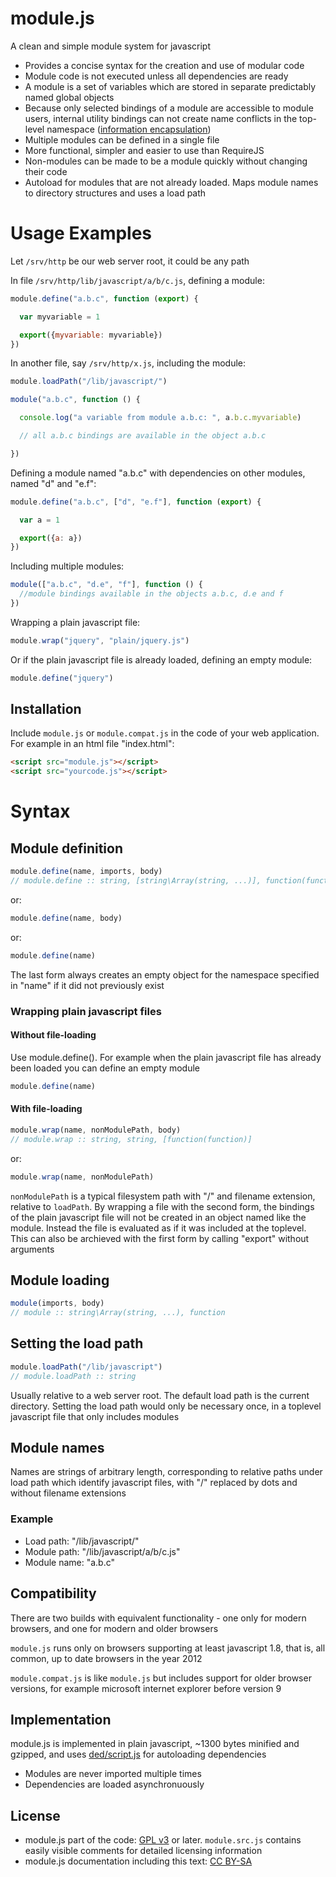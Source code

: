 # module.js
A clean and simple module system for javascript

  - Provides a concise syntax for the creation and use of modular code
  - Module code is not executed unless all dependencies are ready
  - A module is a set of variables which are stored in separate predictably named global objects
  - Because only selected bindings of a module are accessible to module users, internal utility bindings can not create name conflicts in the top-level namespace ([information encapsulation](http://en.wikipedia.org/wiki/Information_hiding))
  - Multiple modules can be defined in a single file
  - More functional, simpler and easier to use than RequireJS
  - Non-modules can be made to be a module quickly without changing their code
  - Autoload for modules that are not already loaded. Maps module names to directory structures and uses a load path

# Usage Examples
Let ```/srv/http``` be our web server root, it could be any path

In file ``/srv/http/lib/javascript/a/b/c.js``, defining a module:
```javascript
module.define("a.b.c", function (export) {

  var myvariable = 1

  export({myvariable: myvariable})
})
```

In another file, say ``/srv/http/x.js``, including the module:
```javascript
module.loadPath("/lib/javascript/")

module("a.b.c", function () {

  console.log("a variable from module a.b.c: ", a.b.c.myvariable)

  // all a.b.c bindings are available in the object a.b.c

})
```

Defining a module named "a.b.c" with dependencies on other modules, named "d" and "e.f":
```javascript
module.define("a.b.c", ["d", "e.f"], function (export) {

  var a = 1

  export({a: a})
})
```

Including multiple modules:
```javascript
module(["a.b.c", "d.e", "f"], function () {
  //module bindings available in the objects a.b.c, d.e and f
})
```

Wrapping a plain javascript file:
```javascript
module.wrap("jquery", "plain/jquery.js")
```

Or if the plain javascript file is already loaded, defining an empty module:
```javascript
module.define("jquery")
```

## Installation
Include ``module.js`` or ``module.compat.js`` in the code of your web application.
For example in an html file "index.html":

```html
<script src="module.js"></script>
<script src="yourcode.js"></script>
```

# Syntax
## Module definition
```javascript
module.define(name, imports, body)
// module.define :: string, [string\Array(string, ...)], function(function)
```
or:
```javascript
module.define(name, body)
```
or:
```javascript
module.define(name)
```

The last form always creates an empty object for the namespace specified in "name" if it did not previously exist

### Wrapping plain javascript files
#### Without file-loading
Use module.define().
For example when the plain javascript file has already been loaded you can define an empty module
```javascript
module.define(name)
```

#### With file-loading
```javascript
module.wrap(name, nonModulePath, body)
// module.wrap :: string, string, [function(function)]
```
or:
```javascript
module.wrap(name, nonModulePath)
```

``nonModulePath`` is a typical filesystem path with "/" and filename extension, relative to ``loadPath``.
By wrapping a file with the second form, the bindings of the plain javascript file will not be created in an object named like the module.
Instead the file is evaluated as if it was included at the toplevel. This can also be archieved with the first form by calling "export" without arguments

## Module loading
```javascript
module(imports, body)
// module :: string\Array(string, ...), function
```

## Setting the load path
```javascript
module.loadPath("/lib/javascript")
// module.loadPath :: string
```

Usually relative to a web server root. The default load path is the current directory.
Setting the load path would only be necessary once, in a toplevel javascript file that only includes modules

## Module names
Names are strings of arbitrary length, corresponding to relative paths under load path which identify javascript files, with "/" replaced by dots and without filename extensions

### Example
- Load path: "/lib/javascript/"
- Module path: "/lib/javascript/a/b/c.js"
- Module name:
    "a.b.c"

## Compatibility
There are two builds with equivalent functionality - one only for modern browsers, and one for modern and older browsers

``module.js`` runs only on browsers supporting at least javascript 1.8, that is, all common, up to date browsers in the year 2012

``module.compat.js`` is like ``module.js`` but includes support for older browser versions, for example microsoft internet explorer before version 9

## Implementation
module.js is implemented in plain javascript, ~1300 bytes minified and gzipped, and uses [ded/script.js](https://github.com/ded/script.js) for autoloading dependencies

- Modules are never imported multiple times
- Dependencies are loaded asynchronuously

## License
- module.js part of the code: [GPL v3](http://www.gnu.org/licenses/gpl-3.0.txt) or later. ``module.src.js`` contains easily visible comments for detailed licensing information
- module.js documentation including this text: [CC BY-SA](http://creativecommons.org/licenses/by-sa/4.0/)
